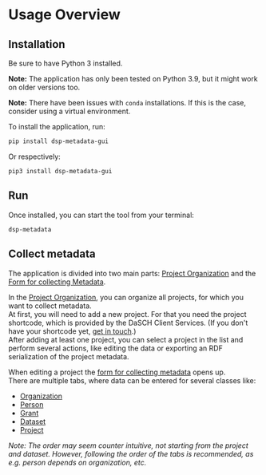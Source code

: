 # Usage Overview

## Installation

Be sure to have Python 3 installed.

__Note:__ The application has only been tested on Python 3.9, but it might work on older versions too.

__Note:__ There have been issues with `conda` installations. If this is the case, consider using a virtual environment.

To install the application, run:

```bash
pip install dsp-metadata-gui
```

Or respectively:

```shell
pip3 install dsp-metadata-gui
```


## Run

Once installed, you can start the tool from your terminal:
```shell
dsp-metadata
```


## Collect metadata

The application is divided into two main parts: [Project Organization](list_view.md) and the [Form for collecting Metadata](tab_view.md).

In the [Project Organization](list_view.md), you can organize all projects, for which you want to collect metadata.  
At first, you will need to add a new project. For that you need the project shortcode, which is provided by the DaSCH Client Services. (If you don't have your shortcode yet, [get in touch](mailto:info@dasch.swiss).)  
After adding at least one project, you can select a project in the list and perform several actions, like editing the data or exporting an RDF serialization of the project metadata.

When editing a project the [form for collecting metadata](tab_view.md) opens up.  
There are multiple tabs, where data can be entered for several classes like:

- [Organization](organization.md)
- [Person](person.md)
- [Grant](grant.md)
- [Dataset](dataset.md)
- [Project](project.md)

_Note: The order may seem counter intuitive, not starting from the project and dataset. However, following the order of the tabs is recommended, as e.g. person depends on organization, etc._
